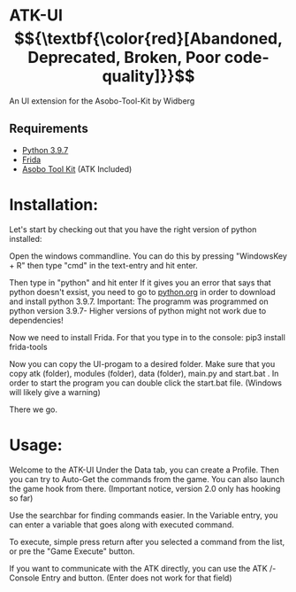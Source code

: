 # ATK-UI $${\textbf{\color{red}[Abandoned, Deprecated, Broken, Poor code-quality]}}$$
An UI extension for the Asobo-Tool-Kit by Widberg

## Requirements
- [Python 3.9.7](https://www.python.org/)
- [Frida](https://github.com/frida/frida)
- [Asobo Tool Kit](https://github.com/widberg/atk)
  (ATK Included)

# Installation:

Let's start by checking out that you have the right version of python installed:

Open the windows commandline.
You can do this by pressing "WindowsKey + R" then type "cmd" in the text-entry and hit enter.

Then type in "python" and hit enter
If it gives you an error that says that python doesn't exsist, you need to go to [python.org](https://www.python.org/) in order to download and install python 3.9.7.
Important: The programm was programmed on python version 3.9.7- Higher versions of python might not work due to dependencies!

Now we need to install Frida.
For that you type in to the console:
pip3 install frida-tools

Now you can copy the UI-progam to a desired folder.
Make sure that you copy atk (folder), modules (folder), data (folder), main.py and start.bat .
In order to start the program you can double click the start.bat file.
(Windows will likely give a warning)

There we go.

# Usage:
Welcome to the ATK-UI
Under the Data tab, you can create a Profile.
Then you can try to Auto-Get the commands from the game.
You can also launch the game hook from there.
(Important notice, version 2.0 only has hooking so far)

Use the searchbar for finding commands easier.
In the Variable entry, you can enter a variable that goes along with executed command.

To execute, simple press return after you selected a command from the list, or pre the "Game Execute" button.

If you want to communicate with the ATK directly, you can use the ATK /- Console Entry and button.
(Enter does not work for that field)
